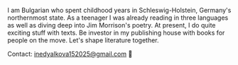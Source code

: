 I am Bulgarian who spent childhood years in Schleswig-Holstein, Germany's northernmost state. As a teenager I was already reading in three languages as well as diving deep into Jim Morrison's poetry. At present, I do quite exciting stuff with texts. Be investor in my publishing house with books for people on the move. Let's shape literature together.

Contact: inedyalkova152025@gmail.com 📨
